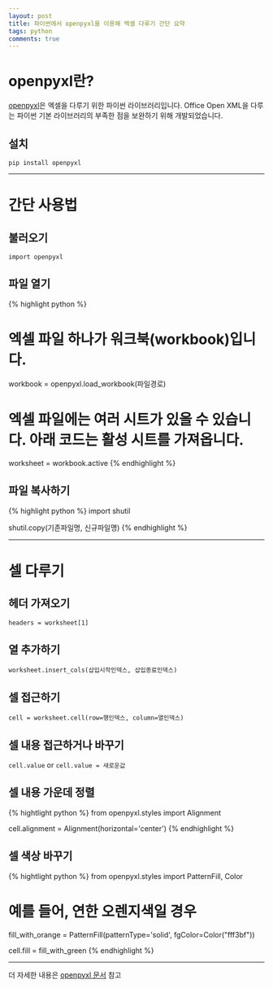 ```yaml
---
layout: post
title: 파이썬에서 openpyxl을 이용해 엑셀 다루기 간단 요약
tags: python
comments: true
---
```


# openpyxl란?

[openpyxl](https://openpyxl.readthedocs.io/en/stable/)은 엑셀을 다루기 위한 파이썬 라이브러리입니다. Office Open XML을 다루는 파이썬 기본 라이브러리의 부족한 점을 보완하기 위해 개발되었습니다.

## 설치

`pip install openpyxl`  

---

# 간단 사용법

## 불러오기
`import openpyxl`  

## 파일 열기
{% highlight python %}
# 엑셀 파일 하나가 워크북(workbook)입니다.
workbook = openpyxl.load_workbook(파일경로)

# 엑셀 파일에는 여러 시트가 있을 수 있습니다. 아래 코드는 활성 시트를 가져옵니다.
worksheet = workbook.active
{% endhighlight %}

## 파일 복사하기
{% highlight python %}
import shutil

shutil.copy(기존파일명, 신규파일명)
{% endhighlight %}

---

# 셀 다루기

## 헤더 가져오기
`headers = worksheet[1]`  

## 열 추가하기
`worksheet.insert_cols(삽입시작인덱스, 삽입종료인덱스)`

## 셀 접근하기
`cell = worksheet.cell(row=행인덱스, column=열인덱스)`

## 셀 내용 접근하거나 바꾸기
`cell.value` or `cell.value = 새로운값`

## 셀 내용 가운데 정렬
{% hightlight python %}
from openpyxl.styles import Alignment

cell.alignment = Alignment(horizontal='center')
{% endhighlight %}

## 셀 색상 바꾸기
{% hightlight python %}
from openpyxl.styles import PatternFill, Color

# 예를 들어, 연한 오렌지색일 경우
fill_with_orange = PatternFill(patternType='solid', fgColor=Color("fff3bf"))

cell.fill = fill_with_green
{% endhighlight %}

---

더 자세한 내용은 [openpyxl 문서](https://openpyxl.readthedocs.io/en/stable/) 참고
